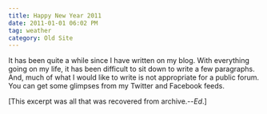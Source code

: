 ```yaml
---
title: Happy New Year 2011
date: 2011-01-01 06:02 PM
tag: weather
category: Old Site
---
```


It has been quite a while since I have written on my blog. With everything going on my life, it has been difficult to sit down to write a few paragraphs. And, much of what I would like to write is not appropriate for a public forum. You can get some glimpses from my Twitter and Facebook feeds.

[This excerpt was all that was recovered from archive.--*Ed*.]
